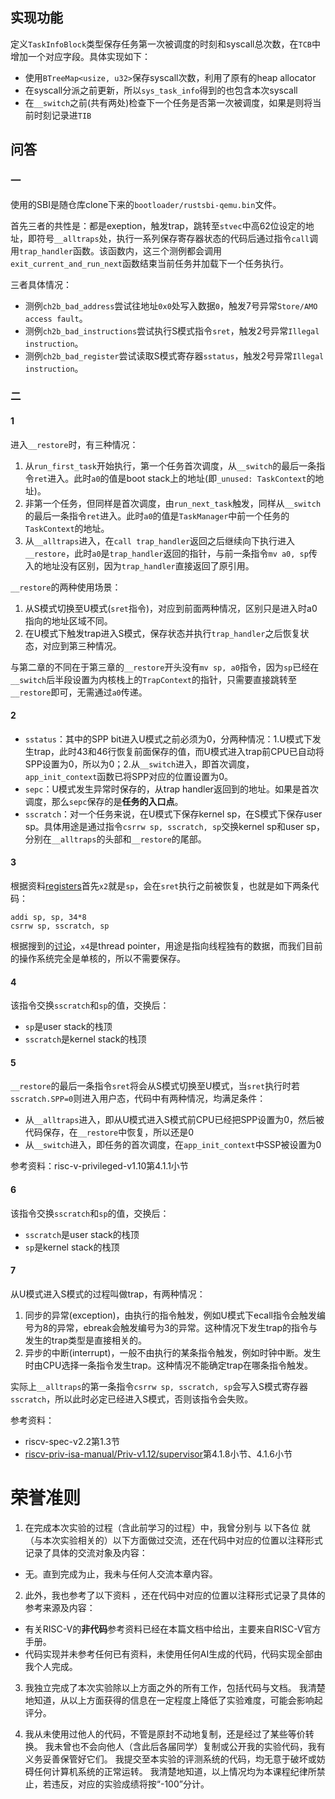 ## 实现功能
定义`TaskInfoBlock`类型保存任务第一次被调度的时刻和syscall总次数，在`TCB`中增加一个对应字段。具体实现如下：
* 使用`BTreeMap<usize, u32>`保存syscall次数，利用了原有的heap allocator
* 在syscall分派之前更新，所以`sys_task_info`得到的也包含本次syscall
* 在`__switch`之前(共有两处)检查下一个任务是否第一次被调度，如果是则将当前时刻记录进`TIB`


## 问答

### 一
使用的SBI是随仓库clone下来的`bootloader/rustsbi-qemu.bin`文件。

首先三者的共性是：都是exeption，触发trap，跳转至`stvec`中高62位设定的地址，即符号`__alltraps`处，执行一系列保存寄存器状态的代码后通过指令`call`调用`trap_handler`函数。该函数内，这三个测例都会调用`exit_current_and_run_next`函数结束当前任务并加载下一个任务执行。

三者具体情况：

* 测例`ch2b_bad_address`尝试往地址`0x0`处写入数据`0`，触发7号异常`Store/AMO access fault`。
* 测例`ch2b_bad_instructions`尝试执行S模式指令`sret`，触发2号异常`Illegal instruction`。
* 测例`ch2b_bad_register`尝试读取S模式寄存器`sstatus`，触发2号异常`Illegal instruction`。

### 二

#### 1
进入`__restore`时，有三种情况：
1. 从`run_first_task`开始执行，第一个任务首次调度，从`__switch`的最后一条指令`ret`进入。此时`a0`的值是boot stack上的地址(即`_unused: TaskContext`的地址)。
2. 非第一个任务，但同样是首次调度，由`run_next_task`触发，同样从`__switch`的最后一条指令`ret`进入。此时`a0`的值是`TaskManager`中前一个任务的`TaskContext`的地址。
3. 从`__alltraps`进入，在`call trap_handler`返回之后继续向下执行进入`__restore`，此时`a0`是`trap_handler`返回的指针，与前一条指令`mv a0, sp`传入的地址没有区别，因为`trap_handler`直接返回了原引用。

`__restore`的两种使用场景：
1. 从S模式切换至U模式(`sret`指令)，对应到前面两种情况，区别只是进入时a0指向的地址区域不同。
2. 在U模式下触发trap进入S模式，保存状态并执行`trap_handler`之后恢复状态，对应到第三种情况。

与第二章的不同在于第三章的`__restore`开头没有`mv sp, a0`指令，因为`sp`已经在`__switch`后半段设置为内核栈上的`TrapContext`的指针，只需要直接跳转至`__restore`即可，无需通过`a0`传递。

#### 2
* `sstatus`：其中的SPP bit进入U模式之前必须为0，分两种情况：1.U模式下发生trap，此时43和46行恢复前面保存的值，而U模式进入trap前CPU已自动将SPP设置为0，所以为0；2.从`__switch`进入，即首次调度，`app_init_context`函数已将SPP对应的位置设置为0。
* `sepc`：U模式发生异常时保存的，从trap handler返回到的地址。如果是首次调度，那么`sepc`保存的是**任务的入口点**。
* `sscratch`：对一个任务来说，在U模式下保存kernel sp，在S模式下保存user sp。具体用途是通过指令`csrrw sp, sscratch, sp`交换kernel sp和user sp，分别在`__alltraps`的头部和`__restore`的尾部。

#### 3
根据资料[registers](https://en.wikichip.org/wiki/risc-v/registers)首先`x2`就是`sp`，会在`sret`执行之前被恢复，也就是如下两条代码：

```
addi sp, sp, 34*8
csrrw sp, sscratch, sp
```

根据搜到的[讨论](https://groups.google.com/a/groups.riscv.org/g/sw-dev/c/cov47bNy5gY)，`x4`是thread pointer，用途是指向线程独有的数据，而我们目前的操作系统完全是单核的，所以不需要保存。

#### 4
该指令交换`sscratch`和`sp`的值，交换后：
* `sp`是user stack的栈顶
* `sscratch`是kernel stack的栈顶

#### 5
`__restore`的最后一条指令`sret`将会从S模式切换至U模式，当`sret`执行时若`sscratch.SPP=0`则进入用户态，代码中有两种情况，均满足条件：
* 从`__alltraps`进入，即从U模式进入S模式前CPU已经把SPP设置为0，然后被代码保存，在`__restore`中恢复，所以还是0
* 从`__switch`进入，即任务的首次调度，在`app_init_context`中SSP被设置为0

参考资料：risc-v-privileged-v1.10第4.1.1小节

#### 6
该指令交换`sscratch`和`sp`的值，交换后：
* `sscratch`是user stack的栈顶
* `sp`是kernel stack的栈顶

#### 7
从U模式进入S模式的过程叫做trap，有两种情况：

1. 同步的异常(exception)，由执行的指令触发，例如U模式下ecall指令会触发编号为8的异常，ebreak会触发编号为3的异常。这种情况下发生trap的指令与发生的trap类型是直接相关的。
2. 异步的中断(interrupt)，一般不由执行的某条指令触发，例如时钟中断。发生时由CPU选择一条指令发生trap。这种情况不能确定trap在哪条指令触发。

实际上`__alltraps`的第一条指令`csrrw sp, sscratch, sp`会写入S模式寄存器`sscratch`，所以此时必定已经进入S模式，否则该指令会失败。

参考资料：
* riscv-spec-v2.2第1.3节
* [riscv-priv-isa-manual/Priv-v1.12/supervisor](https://five-embeddev.com/riscv-priv-isa-manual/Priv-v1.12/supervisor.html#sec:scause)第4.1.8小节、4.1.6小节


# 荣誉准则
1. 在完成本次实验的过程（含此前学习的过程）中，我曾分别与 以下各位 就（与本次实验相关的）以下方面做过交流，还在代码中对应的位置以注释形式记录了具体的交流对象及内容：
* 无。直到完成为止，我未与任何人交流本章内容。

2. 此外，我也参考了以下资料 ，还在代码中对应的位置以注释形式记录了具体的参考来源及内容：

* 有关RISC-V的**非代码**参考资料已经在本篇文档中给出，主要来自RISC-V官方手册。
* 代码实现并未参考任何已有资料，未使用任何AI生成的代码，代码实现全部由我个人完成。

3. 我独立完成了本次实验除以上方面之外的所有工作，包括代码与文档。 我清楚地知道，从以上方面获得的信息在一定程度上降低了实验难度，可能会影响起评分。

4. 我从未使用过他人的代码，不管是原封不动地复制，还是经过了某些等价转换。 我未曾也不会向他人（含此后各届同学）复制或公开我的实验代码，我有义务妥善保管好它们。 我提交至本实验的评测系统的代码，均无意于破坏或妨碍任何计算机系统的正常运转。 我清楚地知道，以上情况均为本课程纪律所禁止，若违反，对应的实验成绩将按“-100”分计。
